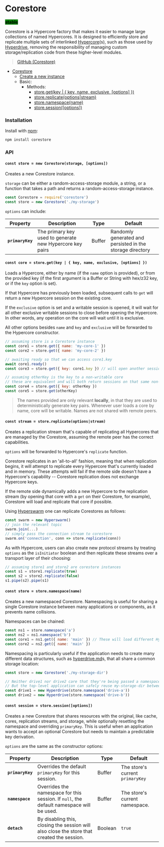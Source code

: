 # Corestore

<mark style="background-color:green;">**stable**</mark>

Corestore is a Hypercore factory that makes it easier to manage large collections of named Hypercores. It is designed to efficiently store and replicate multiple sets of interlinked [Hypercore](../building-blocks/hypercore.md "mention")(s), such as those used by [Hyperdrive](../building-blocks/hyperdrive.md "mention"), removing the responsibility of managing custom storage/replication code from these higher-level modules.

> [GitHub (Corestore)](https://github.com/holepunchto/corestore)

* [Corestore](corestore.md#installation)
  * [Create a new instance](corestore.md#const-store--new-corestorestorage-options)
  * Basic:
    * Methods:
      * [store.get(key | { key, name, exclusive, \[options\] })](corestore.md#const-core--storegetkey---key-name-exclusive-options)
      * [store.replicate(options|stream)](corestore.md#const-stream--storereplicateoptionsstream)
      * [store.namespace(name)](corestore.md#const-store--storenamespacename)
      * [store.session(\[options\])](corestore.md#const-session--storesessionoptions)

### Installation

Install with [npm](https://www.npmjs.com/):

```bash
npm install corestore
```

### API

#### **`const store = new Corestore(storage, [options])`**

Creates a new Corestore instance.

`storage` can be either a random-access-storage module, a string, or a function that takes a path and returns a random-access-storage instance.

```javascript
const Corestore = require('corestore')
const store = new Corestore('./my-storage')
```

`options` can include:

| Property         | Description                                              | Type   | Default                                                   |
| ---------------- | -------------------------------------------------------- | ------ | --------------------------------------------------------- |
| **`primaryKey`** | The primary key used to generate new Hypercore key pairs | Buffer | Randomly generated and persisted in the storage directory |

#### **`const core = store.get(key | { key, name, exclusive, [options] })`**

Loads a Hypercore, either by name (if the `name` option is provided), or from the provided key (if the first argument is a Buffer or String with hex/z32 key, or if the `key` option is set).

If that Hypercore has previously been loaded, subsequent calls to `get` will return a new Hypercore session on the existing core.

If the `exclusive` option is set and a writable session is opened, it will wait for all other exclusive writable sessions to close before opening the Hypercore. In other words, any operation on the core will wait until it is exclusive.

All other options besides `name` and `key` and `exclusive` will be forwarded to the Hypercore constructor.

```javascript
// assuming store is a Corestore instance
const core1 = store.get({ name: 'my-core-1' })
const core2 = store.get({ name: 'my-core-2' })

// awaiting ready so that we can access core1.key
await core1.ready()
const core3 = store.get({ key: core1.key }) // will open another session on core1

// assuming otherKey is the key to a non-writable core
// these are equivalent and will both return sessions on that same non-writable core
const core4 = store.get({ key: otherKey })
const core5 = store.get(otherKey)
```

> The names provided are only relevant **locally**, in that they are used to deterministically generate key pairs. Whenever user loads a core by name, core will be writable. Names are not shared with remote peers.

#### **`const stream = store.replicate(options|stream)`**

Creates a replication stream that's capable of replicating all Hypercores that are managed by the Corestore, assuming the remote peer has the correct capabilities.

`options` will be forwarded to Hypercore's `replicate` function.

Corestore replicates in an 'all-to-all' fashion, meaning that when replication begins, it will attempt to replicate every Hypercore that's currently loaded and in memory. These attempts will fail if the remote side doesn't have a Hypercore's capability -- Corestore replication does not exchange Hypercore keys.

If the remote side dynamically adds a new Hypercore to the replication stream (by opening that core with a `get` on their Corestore, for example), Corestore will load and replicate that core if possible.

Using [Hyperswarm](../building-blocks/hyperswarm.md "mention") one can replicate Corestores as follows:

```javascript
const swarm = new Hyperswarm()
// join the relevant topic
swarm.join(...)
// simply pass the connection stream to corestore
swarm.on('connection', conn => store.replicate(conn))
```

As with Hypercore, users can also create new protocol streams by treating `options` as the `isInitiator` boolean and then replicate these streams over a transport layer of their choosing:

```javascript
// assuming store1 and store2 are corestore instances
const s1 = store1.replicate(true)
const s2 = store2.replicate(false)
s1.pipe(s2).pipe(s1)
```

#### **`const store = store.namespace(name)`**

Creates a new namespaced Corestore. Namespacing is useful for sharing a single Corestore instance between many applications or components, as it prevents name collisions.

Namespaces can be chained:

```javascript
const ns1 = store.namespace('a')
const ns2 = ns1.namespace('b')
const core1 = ns1.get({ name: 'main' }) // These will load different Hypercores
const core2 = ns2.get({ name: 'main' })
```

Namespacing is particularly useful if the application needs to create many different data structures, such as [hyperdrive.md](../building-blocks/hyperdrive.md "mention")s, that all share a common storage location:

```javascript
const store = new Corestore('./my-storage-dir')

// Neither drive1 nor drive2 care that they're being passed a namespaced store.
// But the top-level application can safely reuse my-storage-dir between both.
const drive1 = new Hyperdrive(store.namespace('drive-a'))
const drive2 = new Hyperdrive(store.namespace('drive-b'))
```

#### `const session = store.session([options])`

Creates a new Corestore that shares resources with the original, like cache, cores, replication streams, and storage, while optionally resetting the namespace and overriding `primaryKey`. This is useful when an application wants to accept an optional Corestore but needs to maintain a predictable key derivation.

`options` are the same as the constructor options:

| Property         | Description                                                                             | Type   | Default                          |
| ---------------- | --------------------------------------------------------------------------------------- | ------ | -------------------------------- |
| **`primaryKey`** | Overrides the default `primaryKey` for this session.                                     | Buffer | The store's current `primaryKey` |
| **`namespace`**  | Overrides the namespace for this session. If `null`, the default namespace will be used. | Buffer | The store's current namespace.   |
| **`detach`**    | By disabling this, closing the session will also close the store that created the session. | Boolean | `true`   |
